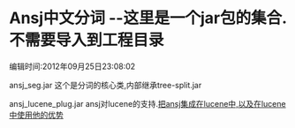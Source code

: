 Ansj中文分词 --这里是一个jar包的集合.不需要导入到工程目录
==================
  编辑时间:2012年09月25日23:08:02</br>
  
  ansj_seg.jar 这个是分词的核心类,内部继承tree-split.jar</br>
  
  ansj_lucene_plug.jar ansj对lucene的支持.<a href="https://github.com/ansjsun/ansj_seg/wiki/%E6%8A%8Aansj%E9%9B%86%E6%88%90%E5%9C%A8lucene%E4%B8%AD,%E4%BB%A5%E5%8F%8A%E5%9C%A8lucene%E4%B8%AD%E4%BD%BF%E7%94%A8%E4%BB%96%E7%9A%84%E4%BC%98%E5%8A%BF">把ansj集成在lucene中,以及在lucene中使用他的优势</a>


